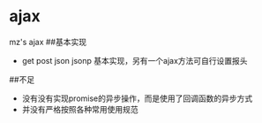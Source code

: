 # ajax
mz's ajax
##基本实现
 * get post json jsonp 基本实现，另有一个ajax方法可自行设置报头

##不足
 * 没有没有实现promise的异步操作，而是使用了回调函数的异步方式
 * 并没有严格按照各种常用使用规范
